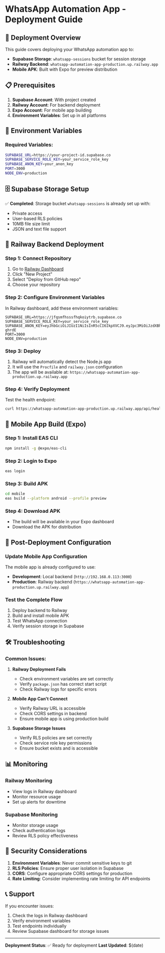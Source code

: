 # WhatsApp Automation App - Deployment Guide

## 🚀 Deployment Overview

This guide covers deploying your WhatsApp automation app to:
- **Supabase Storage**: `whatsapp-sessions` bucket for session storage
- **Railway Backend**: `whatsapp-automation-app-production.up.railway.app`
- **Mobile APK**: Built with Expo for preview distribution

## 📋 Prerequisites

1. **Supabase Account**: With project created
2. **Railway Account**: For backend deployment
3. **Expo Account**: For mobile app building
4. **Environment Variables**: Set up in all platforms

## 🔧 Environment Variables

### Required Variables:
```bash
SUPABASE_URL=https://your-project-id.supabase.co
SUPABASE_SERVICE_ROLE_KEY=your_service_role_key
SUPABASE_ANON_KEY=your_anon_key
PORT=3000
NODE_ENV=production
```

## 🗄️ Supabase Storage Setup

✅ **Completed**: Storage bucket `whatsapp-sessions` is already set up with:
- Private access
- User-based RLS policies
- 10MB file size limit
- JSON and text file support

## 🚂 Railway Backend Deployment

### Step 1: Connect Repository
1. Go to [Railway Dashboard](https://railway.app/dashboard)
2. Click "New Project"
3. Select "Deploy from GitHub repo"
4. Choose your repository

### Step 2: Configure Environment Variables
In Railway dashboard, add these environment variables:
```
SUPABASE_URL=https://jfqsmfhsssfhqkoiytrb.supabase.co
SUPABASE_SERVICE_ROLE_KEY=your_service_role_key
SUPABASE_ANON_KEY=eyJhbGciOiJIUzI1NiIsInR5cCI6IkpXVCJ9.eyJpc3MiOiJzdXBhYmFzZSIsInJlZiI6ImpmcXNtZmhzc3NmaHFrb2l5dHJiIiwicm9sZSI6ImFub24iLCJpYXQiOjE3NTYxNTY0NzksImV4cCI6MjA3MTczMjQ3OX0.0Q3pERUd_fGtEmzySrHAQxd98WTL_CRzTc_t5-ghrdE
PORT=3000
NODE_ENV=production
```

### Step 3: Deploy
1. Railway will automatically detect the Node.js app
2. It will use the `Procfile` and `railway.json` configuration
3. The app will be available at: `https://whatsapp-automation-app-production.up.railway.app`

### Step 4: Verify Deployment
Test the health endpoint:
```bash
curl https://whatsapp-automation-app-production.up.railway.app/api/health
```

## 📱 Mobile App Build (Expo)

### Step 1: Install EAS CLI
```bash
npm install -g @expo/eas-cli
```

### Step 2: Login to Expo
```bash
eas login
```

### Step 3: Build APK
```bash
cd mobile
eas build --platform android --profile preview
```

### Step 4: Download APK
- The build will be available in your Expo dashboard
- Download the APK for distribution

## 🔄 Post-Deployment Configuration

### Update Mobile App Configuration
The mobile app is already configured to use:
- **Development**: Local backend (`http://192.168.0.113:3000`)
- **Production**: Railway backend (`https://whatsapp-automation-app-production.up.railway.app`)

### Test the Complete Flow
1. Deploy backend to Railway
2. Build and install mobile APK
3. Test WhatsApp connection
4. Verify session storage in Supabase

## 🛠️ Troubleshooting

### Common Issues:

1. **Railway Deployment Fails**
   - Check environment variables are set correctly
   - Verify `package.json` has correct start script
   - Check Railway logs for specific errors

2. **Mobile App Can't Connect**
   - Verify Railway URL is accessible
   - Check CORS settings in backend
   - Ensure mobile app is using production build

3. **Supabase Storage Issues**
   - Verify RLS policies are set correctly
   - Check service role key permissions
   - Ensure bucket exists and is accessible

## 📊 Monitoring

### Railway Monitoring
- View logs in Railway dashboard
- Monitor resource usage
- Set up alerts for downtime

### Supabase Monitoring
- Monitor storage usage
- Check authentication logs
- Review RLS policy effectiveness

## 🔐 Security Considerations

1. **Environment Variables**: Never commit sensitive keys to git
2. **RLS Policies**: Ensure proper user isolation in Supabase
3. **CORS**: Configure appropriate CORS settings for production
4. **Rate Limiting**: Consider implementing rate limiting for API endpoints

## 📞 Support

If you encounter issues:
1. Check the logs in Railway dashboard
2. Verify environment variables
3. Test endpoints individually
4. Review Supabase dashboard for storage issues

---

**Deployment Status**: ✅ Ready for deployment
**Last Updated**: $(date)
